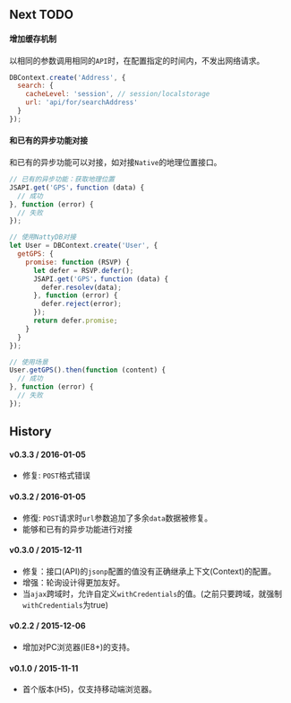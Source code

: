 ## Next TODO

#### 增加缓存机制

以相同的参数调用相同的`API`时，在配置指定的时间内，不发出网络请求。

```js
DBContext.create('Address', {
  search: {
    cacheLevel: 'session', // session/localstorage
    url: 'api/for/searchAddress'
  }
});
```

#### 和已有的异步功能对接

和已有的异步功能可以对接，如对接`Native`的地理位置接口。

```js
// 已有的异步功能：获取地理位置
JSAPI.get('GPS'，function (data) {
  // 成功
}, function (error) {
  // 失败
});

// 使用NattyDB对接
let User = DBContext.create('User', {
  getGPS: {
    promise: function (RSVP) {
      let defer = RSVP.defer();
      JSAPI.get('GPS'，function (data) {
        defer.resolev(data);
      }, function (error) {
        defer.reject(error);
      });
      return defer.promise;
    }
  }
});

// 使用场景
User.getGPS().then(function (content) {
  // 成功
}, function (error) {
  // 失败
});
```

## History

#### v0.3.3 / 2016-01-05

* 修复: `POST`格式错误

#### v0.3.2 / 2016-01-05

* 修復: `POST`请求时`url`参数追加了多余`data`数据被修复。
* 能够和已有的异步功能进行对接

#### v0.3.0 / 2015-12-11

* 修复：接口(API)的`jsonp`配置的值没有正确继承上下文(Context)的配置。
* 增强：轮询设计得更加友好。
* 当`ajax`跨域时，允许自定义`withCredentials`的值。(之前只要跨域，就强制`withCredentials`为true)

#### v0.2.2 / 2015-12-06

* 增加对PC浏览器(IE8+)的支持。

#### v0.1.0 / 2015-11-11

* 首个版本(H5)，仅支持移动端浏览器。
